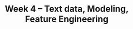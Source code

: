 ---
title: "Week 4 \u2013 Text data, Modeling, Feature Engineering"
weekNumber: 4
days:
  - date: '2024-08-27'
    events:
      - name: LEC 12
        type: lecture
        title: Text Features
        # blank: resources/lectures/lec12/lec12-live.html
        # filled: resources/lectures/lec12/lec12.html
        reading: '[Ch. 13.4](https://learningds.org/ch/13/text_sotu.html)'
      - name: LEC 13
        type: lecture
        title: Linear Regression
        # blank: resources/lectures/lec13/lec13-live.html
        # filled: resources/lectures/lec13/lec13.html
        reading: '[Ch. 15.0-15.6](https://learningds.org/ch/15/linear_intro.html)'

  - date: '2024-08-28'
    events:
      - name: LAB 6
        type: lab
        title: HTTP and HTML
        url: https://github.com/dsc-courses/dsc80-2024-sp/tree/main/labs/lab06
        reading: ''
      - name: PROJ 3
        type: proj
        title: Project 3
        reading: ''
        url: https://github.com/dsc-courses/dsc80-2024-sp/tree/main/projects/03-language_models
      - name: DISC 7
        type: disc
        # blank: discussions/disc07/disc07_worksheet.pdf
        title: Exam Prep 7
        reading: '[Slides](discussions/disc07/disc07.pdf)'

  - date: '2024-08-29'
    events:
      - name: LEC 14
        type: lecture
        title: Feature Engineering
        # blank: resources/lectures/lec14/lec14-live.html
        # filled: resources/lectures/lec14/lec14.html
        reading: '[Ch. 15.7-15.9](https://learningds.org/ch/15/linear_feature_eng.html)'
      - name: LEC 15
        type: lecture
        title: Pipelines, Multicollinearity, and Generalization
        # blank: resources/lectures/lec15/lec15-live.html
        # filled: resources/lectures/lec15/lec15.html
        # podcast: https://www.youtube.com/watch?v=2H9vuv-5oVo
        reading: '[Ch. 16](https://learningds.org/ch/16/ms_train_test.html), [17.6](https://learningds.org/ch/17/inf_pred_gen_prob.html)'

  - date: '2024-08-30'
    events:
      - name: LAB 7
        type: lab
        title: Regular Expressions and Text Data
        url: https://github.com/dsc-courses/dsc80-2024-sp/tree/main/labs/lab07
        reading: ''
      - name: DISC 8
        type: disc
        title: Exam Prep 8
        reading: '[Slides](discussions/disc08/disc08.pdf)'
        # blank: discussions/disc08/disc08_worksheet.pdf
      # - name: FINAL PROJ
      #   type: proj
      #   title: Final Project Checkpoint 1
      #   reading: ''
      #   url: proj04
---